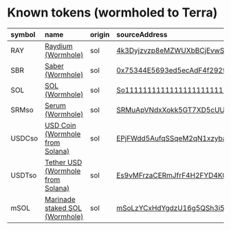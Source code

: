 
Known tokens (wormholed to Terra)
===================================
  
| symbol   | name                                                                                | origin   | sourceAddress                                                                                                           | address                                                                                                                                  | symbol   |
|:---------|:------------------------------------------------------------------------------------|:---------|:------------------------------------------------------------------------------------------------------------------------|:-----------------------------------------------------------------------------------------------------------------------------------------|:-----------------|
| RAY      | [Raydium (Wormhole)](http://coingecko.com/en/coins/raydium)                         | sol      | [4k3Dyjzvzp8eMZWUXbBCjEvwSkkk59S5iCNLY3QrkX6R](https://solscan.io/address/4k3Dyjzvzp8eMZWUXbBCjEvwSkkk59S5iCNLY3QrkX6R) | [terra1ht5sepn28z999jx33sdduuxm9acthad507jg9q](https://finder.terra.money/columbus-5/token/terra1ht5sepn28z999jx33sdduuxm9acthad507jg9q) | RAY              |
| SBR      | [Saber (Wormhole)](http://coingecko.com/en/coins/saber)                             | sol      | [0x75344E5693ed5ecAdF4f292fFeb866c2cF8afCF1](https://solscan.io/address/0x75344E5693ed5ecAdF4f292fFeb866c2cF8afCF1)     | [terra17h82zsq6q8x5tsgm5ugcx4gytw3axguvzt4pkc](https://finder.terra.money/columbus-5/token/terra17h82zsq6q8x5tsgm5ugcx4gytw3axguvzt4pkc) | SBR              |
| SOL      | [SOL (Wormhole)](http://coingecko.com/en/coins/solana)                              | sol      | [So11111111111111111111111111111111111111112](https://solscan.io/address/So11111111111111111111111111111111111111112)   | [terra190tqwgqx7s8qrknz6kckct7v607cu068gfujpk](https://finder.terra.money/columbus-5/token/terra190tqwgqx7s8qrknz6kckct7v607cu068gfujpk) | SOL              |
| SRMso    | [Serum (Wormhole)](http://coingecko.com/en/coins/serum)                             | sol      | [SRMuApVNdxXokk5GT7XD5cUUgXMBCoAz2LHeuAoKWRt](https://solscan.io/address/SRMuApVNdxXokk5GT7XD5cUUgXMBCoAz2LHeuAoKWRt)   | [terra1dkam9wd5yvaswv4yq3n2aqd4wm5j8n82qc0c7c](https://finder.terra.money/columbus-5/token/terra1dkam9wd5yvaswv4yq3n2aqd4wm5j8n82qc0c7c) | SRMso            |
| USDCso   | [USD Coin (Wormhole from Solana)](http://coingecko.com/en/coins/usd-coin)           | sol      | [EPjFWdd5AufqSSqeM2qN1xzybapC8G4wEGGkZwyTDt1v](https://solscan.io/address/EPjFWdd5AufqSSqeM2qN1xzybapC8G4wEGGkZwyTDt1v) | [terra1e6mq63y64zcxz8xyu5van4tgkhemj3r86yvgu4](https://finder.terra.money/columbus-5/token/terra1e6mq63y64zcxz8xyu5van4tgkhemj3r86yvgu4) | USDCso           |
| USDTso   | [Tether USD (Wormhole from Solana)](http://coingecko.com/en/coins/tether)           | sol      | [Es9vMFrzaCERmJfrF4H2FYD4KCoNkY11McCe8BenwNYB](https://solscan.io/address/Es9vMFrzaCERmJfrF4H2FYD4KCoNkY11McCe8BenwNYB) | [terra1hd9n65snaluvf7en0p4hqzse9eqecejz2k8rl5](https://finder.terra.money/columbus-5/token/terra1hd9n65snaluvf7en0p4hqzse9eqecejz2k8rl5) | USDTso           |
| mSOL     | [Marinade staked SOL (Wormhole)](http://coingecko.com/en/coins/marinade-staked-sol) | sol      | [mSoLzYCxHdYgdzU16g5QSh3i5K3z3KZK7ytfqcJm7So](https://solscan.io/address/mSoLzYCxHdYgdzU16g5QSh3i5K3z3KZK7ytfqcJm7So)   | [terra1qvlpf2v0zmru3gtex40sqq02wxp39x3cjh359y](https://finder.terra.money/columbus-5/token/terra1qvlpf2v0zmru3gtex40sqq02wxp39x3cjh359y) | mSOL             |